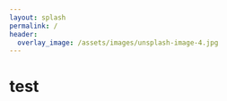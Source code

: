 ```yaml
---
layout: splash
permalink: /
header:
  overlay_image: /assets/images/unsplash-image-4.jpg    
---
```

# test